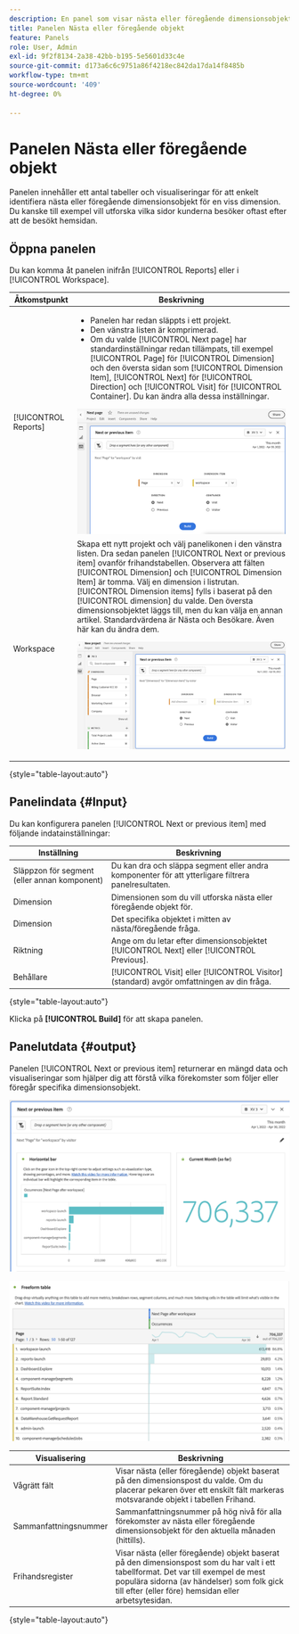 ```yaml
---
description: En panel som visar nästa eller föregående dimensionsobjekt för en viss dimension.
title: Panelen Nästa eller föregående objekt
feature: Panels
role: User, Admin
exl-id: 9f2f8134-2a38-42bb-b195-5e5601d33c4e
source-git-commit: d173a6c6c9751a86f4218ec842da17da14f8485b
workflow-type: tm+mt
source-wordcount: '409'
ht-degree: 0%

---
```


# Panelen Nästa eller föregående objekt

Panelen innehåller ett antal tabeller och visualiseringar för att enkelt identifiera nästa eller föregående dimensionsobjekt för en viss dimension. Du kanske till exempel vill utforska vilka sidor kunderna besöker oftast efter att de besökt hemsidan.

## Öppna panelen

Du kan komma åt panelen inifrån [!UICONTROL Reports] eller i [!UICONTROL Workspace].

| Åtkomstpunkt | Beskrivning |
| --- | --- |
| [!UICONTROL Reports] | <ul><li>Panelen har redan släppts i ett projekt.</li><li>Den vänstra listen är komprimerad.</li><li>Om du valde [!UICONTROL Next page] har standardinställningar redan tillämpats, till exempel [!UICONTROL Page] för [!UICONTROL Dimension] och den översta sidan som [!UICONTROL Dimension Item], [!UICONTROL Next] för [!UICONTROL Direction] och [!UICONTROL Visit] för [!UICONTROL Container]. Du kan ändra alla dessa inställningar.</li></ul>![Nästa/Föregående panel](assets/next-previous.png) |
| Workspace | Skapa ett nytt projekt och välj panelikonen i den vänstra listen. Dra sedan panelen [!UICONTROL Next or previous item] ovanför frihandstabellen. Observera att fälten [!UICONTROL Dimension] och [!UICONTROL Dimension Item] är tomma. Välj en dimension i listrutan. [!UICONTROL Dimension items] fylls i baserat på den [!UICONTROL dimension] du valde. Den översta dimensionsobjektet läggs till, men du kan välja en annan artikel. Standardvärdena är Nästa och Besökare. Även här kan du ändra dem.<p>![Nästa/Föregående panel](assets/next-previous2.png) |

{style="table-layout:auto"}

## Panelindata {#Input}

Du kan konfigurera panelen [!UICONTROL Next or previous item] med följande indatainställningar:

| Inställning | Beskrivning |
| --- | --- |
| Släppzon för segment (eller annan komponent) | Du kan dra och släppa segment eller andra komponenter för att ytterligare filtrera panelresultaten. |
| Dimension | Dimensionen som du vill utforska nästa eller föregående objekt för. |
| Dimension | Det specifika objektet i mitten av nästa/föregående fråga. |
| Riktning | Ange om du letar efter dimensionsobjektet [!UICONTROL Next] eller [!UICONTROL Previous]. |
| Behållare | [!UICONTROL Visit] eller [!UICONTROL Visitor] (standard) avgör omfattningen av din fråga. |

{style="table-layout:auto"}

Klicka på **[!UICONTROL Build]** för att skapa panelen.

## Panelutdata {#output}

Panelen [!UICONTROL Next or previous item] returnerar en mängd data och visualiseringar som hjälper dig att förstå vilka förekomster som följer eller föregår specifika dimensionsobjekt.

![Nästa/Föregående panelutdata](assets/next-previous-output.png)

![Nästa/Föregående panelutdata](assets/next-previous-output2.png)

| Visualisering | Beskrivning |
| --- | --- |
| Vågrätt fält | Visar nästa (eller föregående) objekt baserat på den dimensionspost du valde. Om du placerar pekaren över ett enskilt fält markeras motsvarande objekt i tabellen Frihand. |
| Sammanfattningsnummer | Sammanfattningsnummer på hög nivå för alla förekomster av nästa eller föregående dimensionsobjekt för den aktuella månaden (hittills). |
| Frihandsregister | Visar nästa (eller föregående) objekt baserat på den dimensionspost som du har valt i ett tabellformat. Det var till exempel de mest populära sidorna (av händelser) som folk gick till efter (eller före) hemsidan eller arbetsytesidan. |

{style="table-layout:auto"}
